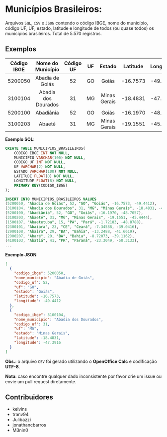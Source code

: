 # Municípios Brasileiros:

Arquivos `SQL`, `CSV` e `JSON` contendo o código IBGE, nome do município, código UF, UF, estado, latitude e longitude de todos (ou quase todos) os municípios brasileiros. Total de 5.570 registros.

## Exemplos

| Código IBGE |  Nome do Município  | Código UF | UF |    Estado    | Latitude | Longitude |
|:-----------:|:-------------------:|:---------:|:--:|:------------:|:--------:|:---------:|
|   5200050   | Abadia de Goiás     |     52    | GO | Goiás        | -16.7573 |  -49.4412 |
|   3100104   | Abadia dos Dourados |     31    | MG | Minas Gerais | -18.4831 |  -47.3916 |
|   5200100   | Abadiânia           |     52    | GO | Goiás        | -16.1970 |  -48.7057 |
|   3100203   | Abaeté              |     31    | MG | Minas Gerais | -19.1551 |  -45.4444 |

**Exemplo SQL**:

```sql
CREATE TABLE MUNICIPIOS_BRASILEIROS(
    CODIGO_IBGE INT NOT NULL,
    MUNICIPIO VARCHAR(100) NOT NULL,
    CODIGO_UF INT NOT NULL,
    UF VARCHAR(2) NOT NULL,
    ESTADO VARCHAR(100) NOT NULL,
    LATITUDE FLOAT(8) NOT NULL,
    LONGITUDE FLOAT(8) NOT NULL,
    PRIMARY KEY(CODIGO_IBGE)
);

INSERT INTO MUNICIPIOS_BRASILEIROS VALUES
(5200050, "Abadia de Goiás", 52, "GO", "Goiás", -16.7573, -49.4412),
(3100104, "Abadia dos Dourados", 31, "MG", "Minas Gerais", -18.4831, -47.3916),
(5200100, "Abadiânia", 52, "GO", "Goiás", -16.1970, -48.7057),
(3100203, "Abaeté", 31, "MG", "Minas Gerais", -19.1551, -45.4444),
(1500107, "Abaetetuba", 15, "PA", "Pará", -1.72183, -48.8788),
(2300101, "Abaiara", 23, "CE", "Ceará", -7.34588, -39.0416),
(2900108, "Abaíra", 29, "BA", "Bahia", -13.2488, -41.6619),
(2900207, "Abaré", 29, "BA", "Bahia", -8.72073, -39.1162),
(4100103, "Abatiá", 41, "PR", "Paraná", -23.3049, -50.3133),
...
```

**Exemplo JSON**

```json
[
  {
    "codigo_ibge": 5200050,
    "nome_municipio": "Abadia de Goiás",
    "codigo_uf": 52,
    "uf": "GO",
    "estado": "Goiás",
    "latitude": -16.7573,
    "longitude": -49.4412
  },
  {
    "codigo_ibge": 3100104,
    "nome_municipio": "Abadia dos Dourados",
    "codigo_uf": 31,
    "uf": "MG",
    "estado": "Minas Gerais",
    "latitude": -18.4831,
    "longitude": -47.3916
  }
]
```

**Obs.**: o arquivo `CSV` foi gerado utilizando o **OpenOffice Calc** e codificação **UTF-8**.

**Nota**: caso encontre qualquer dado inconsistente por favor crie um issue ou envie um pull request diretamente.

## Contribuidores

 - kelvins
 - tranv94
 - Julibazzi
 - jonathancbarros
 - M3nin0
